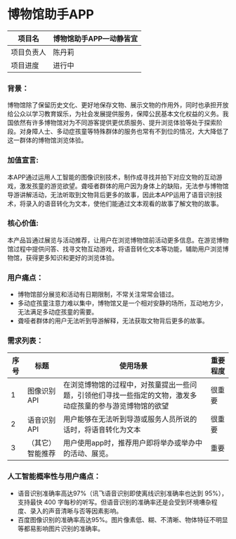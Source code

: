# 博物馆助手APP

| 项目名 | 博物馆助手APP—动静皆宜 |
| --- |--- |
| 项目负责人 | 陈丹莉 |
| 项目进度 | 进行中 |

### 背景：
博物馆除了保留历史文化、更好地保存文物、展示文物的作用外，同时也承担开放给公众以学习教育娱乐，为社会发展提供服务，保障公民基本文化权益的义务。我国依然有许多博物馆对为不同游客提供更优质服务、提升浏览体验等处于探索阶段。对身障人士、多动症孩童等特殊群体的服务也常有不到位的情况，大大降低了这一群体的博物馆浏览体验。

### 加值宣言:
本APP通过运用人工智能的图像识别技术，制作成寻找并拍下对应文物的互动游戏，激发孩童的游览欲望。聋哑者群体的用户因为身体上的缺陷，无法参与博物馆导游讲解活动，无法听取到文物背后更多的故事，因此本APP运用了语音识别技术，将录入的语音转化为文本，使他们能通过文本观看的故事了解文物的故事。


### 核心价值:
本产品旨通过展览与活动推荐，让用户在浏览博物馆前活动更多信息。在游览博物馆过程中提供问答、找寻文物互动游戏，将语音转化文本等功能，辅助用户浏览博物馆，获得更多知识和更好的浏览体验。


### 用户痛点：
- 博物馆部分展览和活动有日期限制，不常关注常常会错过。
- 多动症孩童注意力难以集中，博物馆又是一个相对安静的场所，互动地方少，无法满足多动症孩童的需要。
- 聋哑者群体的用户无法听到导游解释，无法获取文物背后更多的故事。


### 需求列表：
| 序号 | 标题 | 使用场景 |  重要程度|
| --- |--- |--- | ---|
| 1 | 图像识别API | 在浏览博物馆的过程中，对孩童提出一些问题，引领他们寻找一些指定的文物，激发多动症孩童的参与游览博物馆的欲望| 很重要 |
| 2 | 语音识别API |用户能够在无法听到导游或服务人员所说的话时，将语音转化为文本| 很重要 |
| 3 | （其它）智能推荐 |用户使用app时，推荐用户即将举办或举办中的活动、展览。| 重要 |

### 人工智能概率性与用户痛点：
- 语音识别准确率高达97%（讯飞语音识别即使离线识别准确率也达到 95%），支持最快 400 字每秒的听写。但语音识别的准确率还是会受到环境嘈杂程度、录入的声音清晰与否等因素影响。
-  百度图像识别的准确率高达95%。图片像素低、糊、不清晰、物体特征不明显等都易影响图片识别的准确率。
